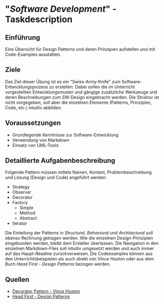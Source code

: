 # "*Software Development*" - Taskdescription

## Einführung
Eine Übersicht für Design Patterns und deren Prinzipien aufstellen und mit Code-Examples ausstatten.

## Ziele
Das Ziel dieser Übung ist es ein "Swiss-Army-Knife" zum Software-Entwicklungsprozess zu erstellen. Dabei sollen die im Unterricht vorgestellten Entwicklungsmuster und gängige zusätzliche Werkzeuge und deren Beschreibungen zum SW-Design eingebracht werden. Die Struktur ist nicht vorgegeben, soll aber die einzelnen Elemente (Patterns, Prinzipien, Code, etc.) intuitiv abbilden.

## Voraussetzungen
* Grundlegende Kenntnisse zur Software-Entwicklung
* Verwendung von Markdown
* Einsatz von UML-Tools

## Detaillierte Aufgabenbeschreibung
Folgende Pattern müssen mittels Namen, Kontext, Problembeschreibung und Lösung (Design und Code) angeführt werden:

* Strategy
* Observer
* Decorator
* Factory
  * Simple
  * Method
  * Abstract
* Iterator

Die Einteilung der Patterns in *Structural*, *Behavioral* und *Architectural* soll ebenso Rechnung getragen werden. Wie die einzelnen Design-Prinzipien eingebunden werden, bleibt dem Ersteller überlassen. Die Navigation in den einzelnen Markdown-Files soll intuitiv umgesetzt werden und auch immer auf das Haupt-Readme zurückverweisen. Die Codeexamples können aus den Unterrichtsbeispielen als auch direkt von *Vince Huston* oder aus dem Buch *Head First - Design Patterns* bezogen werden.

## Quellen
* [Decorator Pattern - Vince Huston](http://www.vincehuston.org/dp)
* [Head First - Design Patterns](https://www.oreilly.com/library/view/head-first-design/0596007124/)
